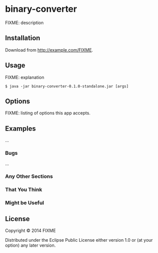 # binary-converter

FIXME: description

## Installation

Download from http://example.com/FIXME.

## Usage

FIXME: explanation

    $ java -jar binary-converter-0.1.0-standalone.jar [args]

## Options

FIXME: listing of options this app accepts.

## Examples

...

### Bugs

...

### Any Other Sections
### That You Think
### Might be Useful

## License

Copyright © 2014 FIXME

Distributed under the Eclipse Public License either version 1.0 or (at
your option) any later version.
